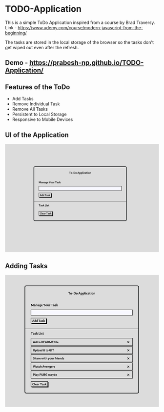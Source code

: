# TODO-Application
This is a simple ToDo Application inspired from a course by Brad Traversy. <br>
Link - https://www.udemy.com/course/modern-javascript-from-the-beginning/

The tasks are stored in the local storage of the browser so the tasks don't get wiped out even after the refresh.

## Demo - https://prabesh-np.github.io/TODO-Application/

## Features of the ToDo
- Add Tasks
- Remove Individual Task
- Remove All Tasks
- Persistent to Local Storage
- Responsive to Mobile Devices


## UI of the Application
![Desktop](images/desktop.png)

## Adding Tasks
![Add](images/AddedTasks.png)